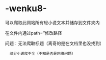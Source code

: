# -wenku8-
可以爬取此网站所有轻小说文本并储存到文件夹内

在文件内通过path=‘’修改路径

问题：无法爬取标题（离奇的是在文档里也没找到）

      部分小说爬不全（不知是否是网络问题）
